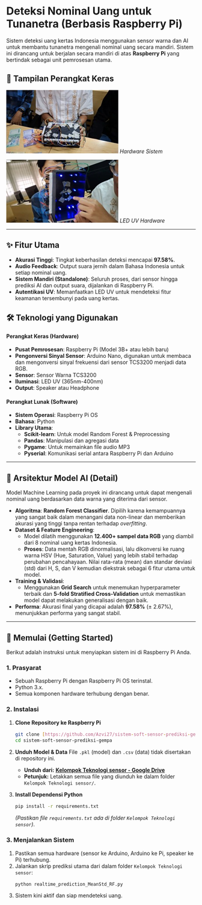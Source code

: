 # Deteksi Nominal Uang untuk Tunanetra (Berbasis Raspberry Pi)

Sistem deteksi uang kertas Indonesia menggunakan sensor warna dan AI untuk membantu tunanetra mengenali nominal uang secara mandiri. Sistem ini dirancang untuk berjalan secara mandiri di atas **Raspberry Pi** yang bertindak sebagai unit pemrosesan utama.

## 📸 Tampilan Perangkat Keras
![Foto Perangkat Keras](docs/Hardware_Sistem.jpg)
*Hardware Sistem*

![Foto Perangkat Keras](docs/LED_UV.jpg)
*LED UV Hardware*

---

## ✨ Fitur Utama

- **Akurasi Tinggi**: Tingkat keberhasilan deteksi mencapai **97.58%**.
- **Audio Feedback**: Output suara jernih dalam Bahasa Indonesia untuk setiap nominal uang.
- **Sistem Mandiri (Standalone)**: Seluruh proses, dari sensor hingga prediksi AI dan output suara, dijalankan di Raspberry Pi.
- **Autentikasi UV**: Memanfaatkan LED UV untuk mendeteksi fitur keamanan tersembunyi pada uang kertas.

## 🛠️ Teknologi yang Digunakan

#### Perangkat Keras (Hardware)
* **Pusat Pemrosesan**: Raspberry Pi (Model 3B+ atau lebih baru)
* **Pengonversi Sinyal Sensor**: Arduino Nano, digunakan untuk membaca dan mengonversi sinyal frekuensi dari sensor TCS3200 menjadi data RGB.
* **Sensor**: Sensor Warna TCS3200
* **Iluminasi**: LED UV (365nm-400nm)
* **Output**: Speaker atau Headphone

#### Perangkat Lunak (Software)
* **Sistem Operasi**: Raspberry Pi OS
* **Bahasa**: Python
* **Library Utama**:
    * **Scikit-learn**: Untuk model Random Forest & Preprocessing
    * **Pandas**: Manipulasi dan agregasi data
    * **Pygame**: Untuk memainkan file audio MP3
    * **Pyserial**: Komunikasi serial antara Raspberry Pi dan Arduino

---

## 🧠 Arsitektur Model AI (Detail)

Model Machine Learning pada proyek ini dirancang untuk dapat mengenali nominal uang berdasarkan data warna yang diterima dari sensor.

* **Algoritma**: **Random Forest Classifier**. Dipilih karena kemampuannya yang sangat baik dalam menangani data non-linear dan memberikan akurasi yang tinggi tanpa rentan terhadap *overfitting*.
* **Dataset & Feature Engineering**:
    * Model dilatih menggunakan **12.400+ sampel data RGB** yang diambil dari 8 nominal uang kertas Indonesia.
    * **Proses**: Data mentah RGB dinormalisasi, lalu dikonversi ke ruang warna HSV (Hue, Saturation, Value) yang lebih stabil terhadap perubahan pencahayaan. Nilai rata-rata (mean) dan standar deviasi (std) dari H, S, dan V kemudian diekstrak sebagai 6 fitur utama untuk model.
* **Training & Validasi**:
    * Menggunakan **Grid Search** untuk menemukan hyperparameter terbaik dan **5-fold Stratified Cross-Validation** untuk memastikan model dapat melakukan generalisasi dengan baik.
* **Performa**: Akurasi final yang dicapai adalah **97.58%** (± 2.67%), menunjukkan performa yang sangat stabil.

---

## 🚀 Memulai (Getting Started)

Berikut adalah instruksi untuk menyiapkan sistem ini di Raspberry Pi Anda.

### 1. Prasyarat
- Sebuah Raspberry Pi dengan Raspberry Pi OS terinstal.
- Python 3.x.
- Semua komponen hardware terhubung dengan benar.

### 2. Instalasi
1.  **Clone Repository ke Raspberry Pi**
    ```sh
    git clone [https://github.com/Azvi27/sistem-soft-sensor-prediksi-gempa.git](https://github.com/Azvi27/sistem-soft-sensor-prediksi-gempa.git)
    cd sistem-soft-sensor-prediksi-gempa
    ```

2.  **Unduh Model & Data**
    File `.pkl` (model) dan `.csv` (data) tidak disertakan di repository ini.
    - **Unduh dari:** [**Kelompok Teknologi sensor - Google Drive**](PASTE_LINK_GOOGLE_DRIVE_ANDA_DI_SINI)
    - **Petunjuk:** Letakkan semua file yang diunduh ke dalam folder `Kelompok Teknologi sensor/`.

3.  **Install Dependensi Python**
    ```sh
    pip install -r requirements.txt
    ```
    *(Pastikan file `requirements.txt` ada di folder `Kelompok Teknologi sensor`)*.

### 3. Menjalankan Sistem
1.  Pastikan semua hardware (sensor ke Arduino, Arduino ke Pi, speaker ke Pi) terhubung.
2.  Jalankan skrip prediksi utama dari dalam folder `Kelompok Teknologi sensor`:
    ```sh
    python realtime_prediction_MeanStd_RF.py
    ```
3.  Sistem kini aktif dan siap mendeteksi uang.
